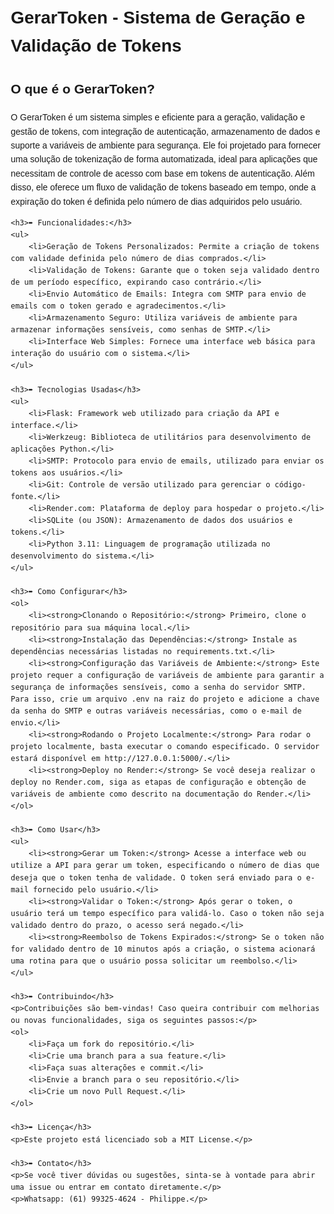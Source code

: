 <!DOCTYPE html>
<html lang="pt-br">
<head>
    <meta charset="UTF-8">
    <meta name="viewport" content="width=device-width, initial-scale=1.0">
    <title>GerarToken - Sistema de Geração e Validação de Tokens</title>
</head>
<body style="font-family: Arial, sans-serif; margin: 20px; line-height: 1.6;">
    <h1>GerarToken - Sistema de Geração e Validação de Tokens</h1>
    <h2>O que é o GerarToken?</h2>
    <p>
        O GerarToken é um sistema simples e eficiente para a geração, validação e gestão de tokens, com integração de autenticação, armazenamento de dados e suporte a variáveis de ambiente para segurança. Ele foi projetado para fornecer uma solução de tokenização de forma automatizada, ideal para aplicações que necessitam de controle de acesso com base em tokens de autenticação. Além disso, ele oferece um fluxo de validação de tokens baseado em tempo, onde a expiração do token é definida pelo número de dias adquiridos pelo usuário.
    </p>

    <h3>➨ Funcionalidades:</h3>
    <ul>
        <li>Geração de Tokens Personalizados: Permite a criação de tokens com validade definida pelo número de dias comprados.</li>
        <li>Validação de Tokens: Garante que o token seja validado dentro de um período específico, expirando caso contrário.</li>
        <li>Envio Automático de Emails: Integra com SMTP para envio de emails com o token gerado e agradecimentos.</li>
        <li>Armazenamento Seguro: Utiliza variáveis de ambiente para armazenar informações sensíveis, como senhas de SMTP.</li>
        <li>Interface Web Simples: Fornece uma interface web básica para interação do usuário com o sistema.</li>
    </ul>

    <h3>➨ Tecnologias Usadas</h3>
    <ul>
        <li>Flask: Framework web utilizado para criação da API e interface.</li>
        <li>Werkzeug: Biblioteca de utilitários para desenvolvimento de aplicações Python.</li>
        <li>SMTP: Protocolo para envio de emails, utilizado para enviar os tokens aos usuários.</li>
        <li>Git: Controle de versão utilizado para gerenciar o código-fonte.</li>
        <li>Render.com: Plataforma de deploy para hospedar o projeto.</li>
        <li>SQLite (ou JSON): Armazenamento de dados dos usuários e tokens.</li>
        <li>Python 3.11: Linguagem de programação utilizada no desenvolvimento do sistema.</li>
    </ul>

    <h3>➨ Como Configurar</h3>
    <ol>
        <li><strong>Clonando o Repositório:</strong> Primeiro, clone o repositório para sua máquina local.</li>
        <li><strong>Instalação das Dependências:</strong> Instale as dependências necessárias listadas no requirements.txt.</li>
        <li><strong>Configuração das Variáveis de Ambiente:</strong> Este projeto requer a configuração de variáveis de ambiente para garantir a segurança de informações sensíveis, como a senha do servidor SMTP. Para isso, crie um arquivo .env na raiz do projeto e adicione a chave da senha do SMTP e outras variáveis necessárias, como o e-mail de envio.</li>
        <li><strong>Rodando o Projeto Localmente:</strong> Para rodar o projeto localmente, basta executar o comando especificado. O servidor estará disponível em http://127.0.0.1:5000/.</li>
        <li><strong>Deploy no Render:</strong> Se você deseja realizar o deploy no Render.com, siga as etapas de configuração e obtenção de variáveis de ambiente como descrito na documentação do Render.</li>
    </ol>

    <h3>➨ Como Usar</h3>
    <ul>
        <li><strong>Gerar um Token:</strong> Acesse a interface web ou utilize a API para gerar um token, especificando o número de dias que deseja que o token tenha de validade. O token será enviado para o e-mail fornecido pelo usuário.</li>
        <li><strong>Validar o Token:</strong> Após gerar o token, o usuário terá um tempo específico para validá-lo. Caso o token não seja validado dentro do prazo, o acesso será negado.</li>
        <li><strong>Reembolso de Tokens Expirados:</strong> Se o token não for validado dentro de 10 minutos após a criação, o sistema acionará uma rotina para que o usuário possa solicitar um reembolso.</li>
    </ul>

    <h3>➨ Contribuindo</h3>
    <p>Contribuições são bem-vindas! Caso queira contribuir com melhorias ou novas funcionalidades, siga os seguintes passos:</p>
    <ol>
        <li>Faça um fork do repositório.</li>
        <li>Crie uma branch para a sua feature.</li>
        <li>Faça suas alterações e commit.</li>
        <li>Envie a branch para o seu repositório.</li>
        <li>Crie um novo Pull Request.</li>
    </ol>

    <h3>➨ Licença</h3>
    <p>Este projeto está licenciado sob a MIT License.</p>

    <h3>➨ Contato</h3>
    <p>Se você tiver dúvidas ou sugestões, sinta-se à vontade para abrir uma issue ou entrar em contato diretamente.</p>
    <p>Whatsapp: (61) 99325-4624 - Philippe.</p>
</body>
</html>
